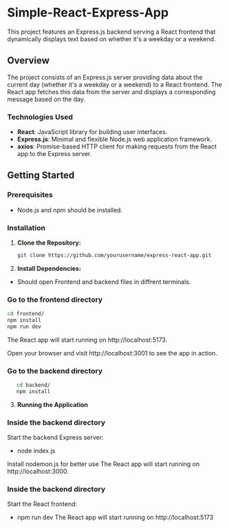 # Simple-React-Express-App
This project features an Express.js backend serving a React frontend that dynamically displays text based on whether it's a weekday or a weekend.

## Overview

The project consists of an Express.js server providing data about the current day (whether it's a weekday or a weekend) to a React frontend. The React app fetches this data from the server and displays a corresponding message based on the day.

### Technologies Used

- **React**: JavaScript library for building user interfaces.
- **Express.js**: Minimal and flexible Node.js web application framework.
- **axios**: Promise-based HTTP client for making requests from the React app to the Express server.

## Getting Started

### Prerequisites

- Node.js and npm should be installed.

### Installation

1. **Clone the Repository:**

   ```bash
   git clone https://github.com/yourusername/express-react-app.git  

2. **Install Dependencies:**

- Should open Frontend and backend files in diffrent terminals.

### Go to the frontend directory
   ```bash
   cd frontend/
   npm install
   npm run dev      
 ```
   The React app will start running on http://localhost:5173.

   Open your browser and visit http://localhost:3001 to see the app in action.
   
### Go to the backend directory

```bash
   cd backend/
   npm install
  ```
3. **Running the Application**

### Inside the backend directory
   Start the backend Express server: 
   - node index.js

   Install nodemon.js for better use
   The React app will start running on http://localhost:3000.

### Inside the backend directory
   Start the React frontend:
   - npm run dev
   The React app will start running on http://localhost:5173
